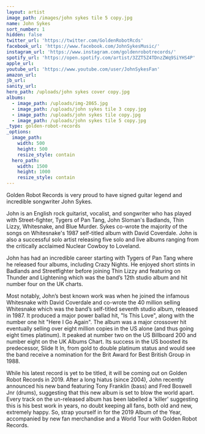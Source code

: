 ```yaml
---
layout: artist
image_path: /images/john sykes tile 5 copy.jpg
name: John Sykes
sort_number: 1
hidden: false
twitter_url: 'https://twitter.com/GoldenRobotRcds'
facebook_url: 'https://www.facebook.com/JohnSykesMusic/'
instagram_url: 'https://www.instagram.com/goldenrobotrecords/'
spotify_url: 'https://open.spotify.com/artist/3ZZT5Z4TDnzZWq9SiYHS4P'
apple_url:
youtube_url: 'https://www.youtube.com/user/JohnSykesFan'
amazon_url:
jb_url:
sanity_url:
hero_path: /uploads/john sykes cover copy.jpg
albums:
  - image_path: /uploads/img-2865.jpg
  - image_path: /uploads/john sykes tile 3 copy.jpg
  - image_path: /uploads/john sykes tile copy.jpg
  - image_path: /uploads/john sykes tile 5 copy.jpg
_type: golden-robot-records
_options:
  image_path:
    width: 500
    height: 500
    resize_style: contain
  hero_path:
    width: 1500
    height: 1000
    resize_style: contain
---
```


Golden Robot Records is very proud to have signed guitar legend and incredible songwriter John Sykes.

John is an English rock guitarist, vocalist, and songwriter who has played with Street-fighter, Tygers of Pan Tang, John Sloman's Badlands, Thin Lizzy, Whitesnake, and Blue Murder. Sykes co-wrote the majority of the songs on Whitesnake's 1987 self-titled album with David Coverdale. John is also a successful solo artist releasing five solo and live albums ranging from the critically acclaimed Nuclear Cowboy to Loveland.

John has had an incredible career starting with Tygers of Pan Tang where he released four albums, including Crazy Nights. He enjoyed short stints in Badlands and Streetfighter before joining Thin Lizzy and featuring on Thunder and Lightening which was the band’s 12th studio album and hit number four on the UK charts. 

Most notably, John’s best known work was when he joined the infamous Whitesnake with David Coverdale and co-wrote the 40 million selling Whitesnake which was the band’s self-titled seventh studio album, released in 1987. It produced a major power ballad hit, "Is This Love", along with the number one hit "Here I Go Again". The album was a major crossover hit eventually selling over eight million copies in the US alone (and thus going eight times platinum). It peaked at number two on the US Billboard 200 and number eight on the UK Albums Chart. Its success in the US boosted its predecessor, Slide It In, from gold to double platinum status and would see the band receive a nomination for the Brit Award for Best British Group in 1988.

While his latest record is yet to be titled, it will be coming out on Golden Robot Records in 2019. After a long hiatus (since 2004), John recently announced his new band featuring Tony Franklin (bass) and Fred Boswell Jnr (drums), suggesting that this new album is set to blow the world apart. Every track on the un-released album has been labelled a 'killer' suggesting this is his best work in years, no doubt keeping all fans, both old and new, extremely happy. So, strap yourself in for the 2019 Album of the Year, accompanied by new fan merchandise and a World Tour with Golden Robot Records.